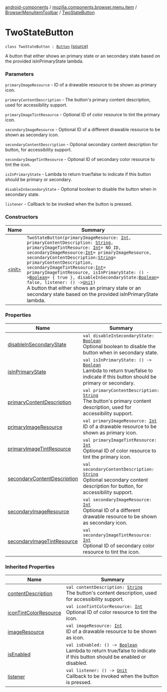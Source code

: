 [android-components](../../../index.md) / [mozilla.components.browser.menu.item](../../index.md) / [BrowserMenuItemToolbar](../index.md) / [TwoStateButton](./index.md)

# TwoStateButton

`class TwoStateButton : `[`Button`](../-button/index.md) [(source)](https://github.com/mozilla-mobile/android-components/blob/master/components/browser/menu/src/main/java/mozilla/components/browser/menu/item/BrowserMenuItemToolbar.kt#L109)

A button that either shows an primary state or an secondary state based on the provided
isInPrimaryState lambda.

### Parameters

`primaryImageResource` - ID of a drawable resource to be shown as primary icon.

`primaryContentDescription` - The button's primary content description, used for accessibility support.

`primaryImageTintResource` - Optional ID of color resource to tint the primary icon.

`secondaryImageResource` - Optional ID of a different drawable resource to be shown as secondary icon.

`secondaryContentDescription` - Optional secondary content description for button, for accessibility support.

`secondaryImageTintResource` - Optional ID of secondary color resource to tint the icon.

`isInPrimaryState` - Lambda to return true/false to indicate if this button should be primary or secondary.

`disableInSecondaryState` - Optional boolean to disable the button when in secondary state.

`listener` - Callback to be invoked when the button is pressed.

### Constructors

| Name | Summary |
|---|---|
| [&lt;init&gt;](-init-.md) | `TwoStateButton(primaryImageResource: `[`Int`](https://kotlinlang.org/api/latest/jvm/stdlib/kotlin/-int/index.html)`, primaryContentDescription: `[`String`](https://kotlinlang.org/api/latest/jvm/stdlib/kotlin/-string/index.html)`, primaryImageTintResource: `[`Int`](https://kotlinlang.org/api/latest/jvm/stdlib/kotlin/-int/index.html)` = NO_ID, secondaryImageResource: `[`Int`](https://kotlinlang.org/api/latest/jvm/stdlib/kotlin/-int/index.html)` = primaryImageResource, secondaryContentDescription: `[`String`](https://kotlinlang.org/api/latest/jvm/stdlib/kotlin/-string/index.html)` = primaryContentDescription, secondaryImageTintResource: `[`Int`](https://kotlinlang.org/api/latest/jvm/stdlib/kotlin/-int/index.html)` = primaryImageTintResource, isInPrimaryState: () -> `[`Boolean`](https://kotlinlang.org/api/latest/jvm/stdlib/kotlin/-boolean/index.html)` = { true }, disableInSecondaryState: `[`Boolean`](https://kotlinlang.org/api/latest/jvm/stdlib/kotlin/-boolean/index.html)` = false, listener: () -> `[`Unit`](https://kotlinlang.org/api/latest/jvm/stdlib/kotlin/-unit/index.html)`)`<br>A button that either shows an primary state or an secondary state based on the provided isInPrimaryState lambda. |

### Properties

| Name | Summary |
|---|---|
| [disableInSecondaryState](disable-in-secondary-state.md) | `val disableInSecondaryState: `[`Boolean`](https://kotlinlang.org/api/latest/jvm/stdlib/kotlin/-boolean/index.html)<br>Optional boolean to disable the button when in secondary state. |
| [isInPrimaryState](is-in-primary-state.md) | `val isInPrimaryState: () -> `[`Boolean`](https://kotlinlang.org/api/latest/jvm/stdlib/kotlin/-boolean/index.html)<br>Lambda to return true/false to indicate if this button should be primary or secondary. |
| [primaryContentDescription](primary-content-description.md) | `val primaryContentDescription: `[`String`](https://kotlinlang.org/api/latest/jvm/stdlib/kotlin/-string/index.html)<br>The button's primary content description, used for accessibility support. |
| [primaryImageResource](primary-image-resource.md) | `val primaryImageResource: `[`Int`](https://kotlinlang.org/api/latest/jvm/stdlib/kotlin/-int/index.html)<br>ID of a drawable resource to be shown as primary icon. |
| [primaryImageTintResource](primary-image-tint-resource.md) | `val primaryImageTintResource: `[`Int`](https://kotlinlang.org/api/latest/jvm/stdlib/kotlin/-int/index.html)<br>Optional ID of color resource to tint the primary icon. |
| [secondaryContentDescription](secondary-content-description.md) | `val secondaryContentDescription: `[`String`](https://kotlinlang.org/api/latest/jvm/stdlib/kotlin/-string/index.html)<br>Optional secondary content description for button, for accessibility support. |
| [secondaryImageResource](secondary-image-resource.md) | `val secondaryImageResource: `[`Int`](https://kotlinlang.org/api/latest/jvm/stdlib/kotlin/-int/index.html)<br>Optional ID of a different drawable resource to be shown as secondary icon. |
| [secondaryImageTintResource](secondary-image-tint-resource.md) | `val secondaryImageTintResource: `[`Int`](https://kotlinlang.org/api/latest/jvm/stdlib/kotlin/-int/index.html)<br>Optional ID of secondary color resource to tint the icon. |

### Inherited Properties

| Name | Summary |
|---|---|
| [contentDescription](../-button/content-description.md) | `val contentDescription: `[`String`](https://kotlinlang.org/api/latest/jvm/stdlib/kotlin/-string/index.html)<br>The button's content description, used for accessibility support. |
| [iconTintColorResource](../-button/icon-tint-color-resource.md) | `val iconTintColorResource: `[`Int`](https://kotlinlang.org/api/latest/jvm/stdlib/kotlin/-int/index.html)<br>Optional ID of color resource to tint the icon. |
| [imageResource](../-button/image-resource.md) | `val imageResource: `[`Int`](https://kotlinlang.org/api/latest/jvm/stdlib/kotlin/-int/index.html)<br>ID of a drawable resource to be shown as icon. |
| [isEnabled](../-button/is-enabled.md) | `val isEnabled: () -> `[`Boolean`](https://kotlinlang.org/api/latest/jvm/stdlib/kotlin/-boolean/index.html)<br>Lambda to return true/false to indicate if this button should be enabled or disabled. |
| [listener](../-button/listener.md) | `val listener: () -> `[`Unit`](https://kotlinlang.org/api/latest/jvm/stdlib/kotlin/-unit/index.html)<br>Callback to be invoked when the button is pressed. |
